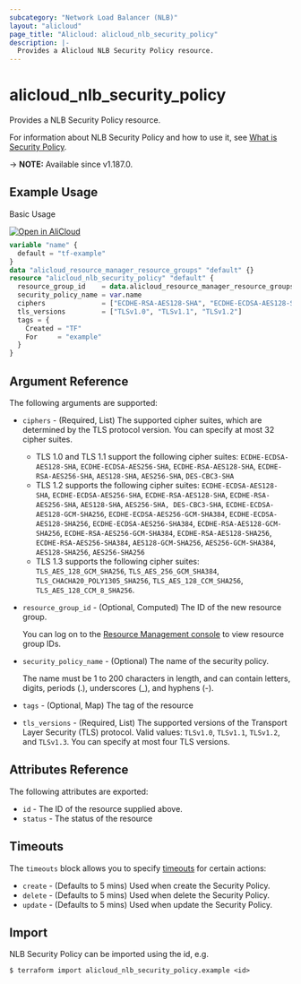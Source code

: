 ```yaml
---
subcategory: "Network Load Balancer (NLB)"
layout: "alicloud"
page_title: "Alicloud: alicloud_nlb_security_policy"
description: |-
  Provides a Alicloud NLB Security Policy resource.
---
```


# alicloud_nlb_security_policy

Provides a NLB Security Policy resource.



For information about NLB Security Policy and how to use it, see [What is Security Policy](https://www.alibabacloud.com/help/en/server-load-balancer/latest/createsecuritypolicy-nlb).

-> **NOTE:** Available since v1.187.0.

## Example Usage

Basic Usage

<div style="display: block;margin-bottom: 40px;"><div class="oics-button" style="float: right;position: absolute;margin-bottom: 10px;">
  <a href="https://api.aliyun.com/terraform?resource=alicloud_nlb_security_policy&exampleId=25030d7e-01a3-a404-96ee-61a95508d8bd2c8d0138&activeTab=example&spm=docs.r.nlb_security_policy.0.25030d7e01&intl_lang=EN_US" target="_blank">
    <img alt="Open in AliCloud" src="https://img.alicdn.com/imgextra/i1/O1CN01hjjqXv1uYUlY56FyX_!!6000000006049-55-tps-254-36.svg" style="max-height: 44px; max-width: 100%;">
  </a>
</div></div>

```terraform
variable "name" {
  default = "tf-example"
}
data "alicloud_resource_manager_resource_groups" "default" {}
resource "alicloud_nlb_security_policy" "default" {
  resource_group_id    = data.alicloud_resource_manager_resource_groups.default.ids.0
  security_policy_name = var.name
  ciphers              = ["ECDHE-RSA-AES128-SHA", "ECDHE-ECDSA-AES128-SHA"]
  tls_versions         = ["TLSv1.0", "TLSv1.1", "TLSv1.2"]
  tags = {
    Created = "TF"
    For     = "example"
  }
}
```

## Argument Reference

The following arguments are supported:
* `ciphers` - (Required, List) The supported cipher suites, which are determined by the TLS protocol version. You can specify at most 32 cipher suites.
  - TLS 1.0 and TLS 1.1 support the following cipher suites: `ECDHE-ECDSA-AES128-SHA`, `ECDHE-ECDSA-AES256-SHA`, `ECDHE-RSA-AES128-SHA`, `ECDHE-RSA-AES256-SHA`, `AES128-SHA`, `AES256-SHA`, `DES-CBC3-SHA`
  - TLS 1.2 supports the following cipher suites: `ECDHE-ECDSA-AES128-SHA`, `ECDHE-ECDSA-AES256-SHA`, `ECDHE-RSA-AES128-SHA`, `ECDHE-RSA-AES256-SHA`, `AES128-SHA`, `AES256-SHA, DES-CBC3-SHA`, `ECDHE-ECDSA-AES128-GCM-SHA256`, `ECDHE-ECDSA-AES256-GCM-SHA384`, `ECDHE-ECDSA-AES128-SHA256`, `ECDHE-ECDSA-AES256-SHA384`, `ECDHE-RSA-AES128-GCM-SHA256`, `ECDHE-RSA-AES256-GCM-SHA384`, `ECDHE-RSA-AES128-SHA256`, `ECDHE-RSA-AES256-SHA384`, `AES128-GCM-SHA256`, `AES256-GCM-SHA384`, `AES128-SHA256`, `AES256-SHA256`
  - TLS 1.3 supports the following cipher suites: `TLS_AES_128_GCM_SHA256`, `TLS_AES_256_GCM_SHA384`, `TLS_CHACHA20_POLY1305_SHA256`, `TLS_AES_128_CCM_SHA256`, `TLS_AES_128_CCM_8_SHA256`.
* `resource_group_id` - (Optional, Computed) The ID of the new resource group.

  You can log on to the [Resource Management console](https://resourcemanager.console.aliyun.com/resource-groups) to view resource group IDs.
* `security_policy_name` - (Optional) The name of the security policy.

  The name must be 1 to 200 characters in length, and can contain letters, digits, periods (.), underscores (\_), and hyphens (-).
* `tags` - (Optional, Map) The tag of the resource
* `tls_versions` - (Required, List) The supported versions of the Transport Layer Security (TLS) protocol. Valid values: `TLSv1.0`, `TLSv1.1`, `TLSv1.2`, and `TLSv1.3`. You can specify at most four TLS versions.

## Attributes Reference

The following attributes are exported:
* `id` - The ID of the resource supplied above.
* `status` - The status of the resource

## Timeouts

The `timeouts` block allows you to specify [timeouts](https://developer.hashicorp.com/terraform/language/resources/syntax#operation-timeouts) for certain actions:
* `create` - (Defaults to 5 mins) Used when create the Security Policy.
* `delete` - (Defaults to 5 mins) Used when delete the Security Policy.
* `update` - (Defaults to 5 mins) Used when update the Security Policy.

## Import

NLB Security Policy can be imported using the id, e.g.

```shell
$ terraform import alicloud_nlb_security_policy.example <id>
```